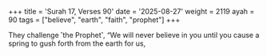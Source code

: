 +++
title = 'Surah 17, Verses 90'
date = '2025-08-27'
weight = 2119
ayah = 90
tags = ["believe", "earth", "faith", "prophet"]
+++

They challenge ˹the Prophet˺, “We will never believe in you until you cause a spring to gush forth from the earth for us,